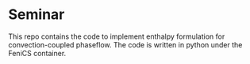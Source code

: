 # Seminar
This repo contains the code to implement enthalpy formulation for convection-coupled phaseflow.
The code is written in python under the FeniCS container.
